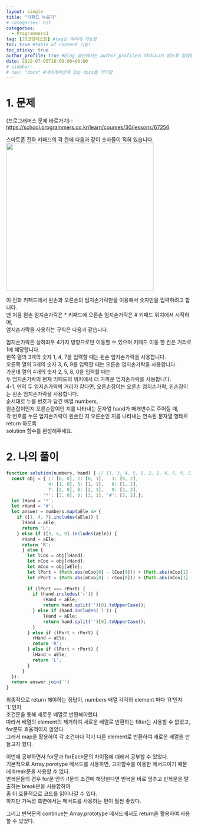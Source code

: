 ```yaml
---
layout: single
title: "키패드 누르기"
# categories: Git
categories:
  - Programmers1
tag: [JS코딩테스트] #tag는 여러개 가능함
toc: true #table of content 기능!
toc_sticky: true
author_profile: true #blog 글안에서는 author_profile이 따라다니지 않도록 설정함
date: 2022-07-05T16:00:00+09:00
# sidebar:
# nav: "docs" #네비게이션에 있는 docs를 의미함
---
```

# 1. 문제
(프로그래머스 문제 바로가기) : <https://school.programmers.co.kr/learn/courses/30/lessons/67256>  

스마트폰 전화 키패드의 각 칸에 다음과 같이 숫자들이 적혀 있습니다.  
<img src="https://user-images.githubusercontent.com/87808288/177269311-b84ea88f-2c72-4ab8-b734-b391fcae5e87.png" width="400">  

이 전화 키패드에서 왼손과 오른손의 엄지손가락만을 이용해서 숫자만을 입력하려고 합니다.  
맨 처음 왼손 엄지손가락은 * 키패드에 오른손 엄지손가락은 # 키패드 위치에서 시작하며,  
엄지손가락을 사용하는 규칙은 다음과 같습니다.  

엄지손가락은 상하좌우 4가지 방향으로만 이동할 수 있으며 키패드 이동 한 칸은 거리로 1에 해당합니다.  
왼쪽 열의 3개의 숫자 1, 4, 7을 입력할 때는 왼손 엄지손가락을 사용합니다.  
오른쪽 열의 3개의 숫자 3, 6, 9를 입력할 때는 오른손 엄지손가락을 사용합니다.  
가운데 열의 4개의 숫자 2, 5, 8, 0을 입력할 때는  
두 엄지손가락의 현재 키패드의 위치에서 더 가까운 엄지손가락을 사용합니다.  
4-1. 만약 두 엄지손가락의 거리가 같다면, 오른손잡이는 오른손 엄지손가락, 왼손잡이는 왼손 엄지손가락을 사용합니다.  
순서대로 누를 번호가 담긴 배열 numbers,  
왼손잡이인지 오른손잡이인 지를 나타내는 문자열 hand가 매개변수로 주어질 때,  
각 번호를 누른 엄지손가락이 왼손인 지 오른손인 지를 나타내는 연속된 문자열 형태로 return 하도록  
solution 함수를 완성해주세요.  

# 2. 나의 풀이
```js
function solution(numbers, hand) { // [1, 3, 4, 5, 8, 2, 1, 4, 5, 9, 5] "right" left
  const obj = { 1: [0, 0], 2: [0, 1],   3: [0, 2],
                4: [1, 0], 5: [1, 1],   6: [1, 2],
                7: [2, 0], 8: [2, 1],   9: [2, 2],
              '*': [3, 0], 0: [3, 1], '#': [3, 2],};
  let lHand = '*';
  let rHand = '#';
  let answer = numbers.map(aEle => {
    if ([1, 4, 7].includes(aEle)) {
      lHand = aEle;
      return 'L'; 
    } else if ([3, 6, 9].includes(aEle)) {
      rHand = aEle;
      return 'R';
      } else {
        let lCoo = obj[lHand];
        let rCoo = obj[rHand];
        let mCoo = obj[aEle];
        let lPort = (Math.abs(mCoo[0] - lCoo[0])) + (Math.abs(mCoo[1] - lCoo[1]));
        let rPort = (Math.abs(mCoo[0] - rCoo[0])) + (Math.abs(mCoo[1] - rCoo[1]));
        
        if (lPort === rPort) {
          if (hand.includes('r')) {
              rHand = aEle;
              return hand.split('')[0].toUpperCase();      
          } else if (hand.includes('l')) {
              lHand = aEle;
              return hand.split('')[0].toUpperCase();      
          }
        } else if (lPort > rPort) {
          rHand = aEle;
          return 'R';   
        } else if (lPort < rPort) {
          lHand = aEle;
          return 'L';   
        }
      }
  });
  return answer.join('')
}
```

최종적으로 return 해야하는 정답이, numbers 배열 각각의 element 마다 'R'인지 'L'인지  
조건문을 통해 새로운 배열로 반환해야했다.  
따라서 배열의 element의 제거하여 새로운 배열로 반환하는 filter는 사용할 수 없었고,  
for문도 효율적이지 않았다.  
그래서 map을 활용하여 각 조건마다 각기 다른 element로 반환하여 새로운 배열을 만들고자 했다.  

이번에 공부하면서 for문과 forEach문의 차이점에 대해서 공부할 수 있었다.  
기본적으로 Array.porotype 메서드를 사용하면, 고차함수를 이용한 메서드이기 때문에 break문을 사용할 수 없다.  
반복문들의 경우 for문 안의 if문의 조건에 해당한다면 반복을 바로 멈추고 반복문을 탈출하는 break문을 사용함하여  
좀 더 효율적으로 코드를 읽어나갈 수 있다.  
하지만 가독성 측면에서는 메서드를 사용하는 편이 훨씬 좋았다.  

그리고 반복문의 continue는 Array.prototype 메서드에서도 return을 활용하여 사용할 수 있었다.  


<!-- <span style="color:royalblue"> -->

<!-- 메소드 위에 변수 선언, 메소드 안에 메소드, 메소드 끝나고 리턴 -->

<!-- ### 2. Link 넣기

```

유형 1: (설명어를 입력) : [gunhee's coding blog](https://gunhee-jeong.github.io/)
유형 2: (URL 자동연결) : <https://gunhee-jeong.github.io/>
유형 3: (동일 파일 내 '문단으로 이동') : [1. Header로 이동](###-1-header)

```

유형 1: (설명어를 입력) : [gunhee's coding blog](https://gunhee-jeong.github.io/)
유형 2: (URL 자동연결) : <https://gunhee-jeong.github.io/>
유형 3: (동일 파일 내 '문단으로 이동') : [1. Header로 이동](#1-header)
유형 3의 방법

1. 특수문자를 제거
2. 스페이스는 -로 바꾸고
3. 대문자는 소문자로!
   그래서 ### 1. Header -> #1-header

## Link: [google][https://www.google.com/]

### 3. 수평선

```

---

```

---

### 4. 라인 바꾸기

```

스페이스바를 2번 눌러주면 다음칸으로
이동할 수 있어요!

```

---

스페이스바를 2번 눌러주면
다음칸으로 이동할 수 있어요!

### 5. list 만들기

```

1. 1번
2. 2번
3. 3번

- 순서없는 list
  - 순서없는 list
    - 순서없는 list

```

1. 1번
2. 2번
3. 3번

- 순서없는 list
  - 순서없는 list
    - 순서없는 list

---

### 6. font 관련

```

**진하게** -> 볼드
_기울여서_ -> 이탤릭체
~~취소선~~ -> 취소선

<ul>밑줄넣기</ul> -> 밑줄
<span style="color:red">빨간 글씨</span> -> 글자색
이것이 `인라인` 입니다 -> 인라인 코드
```

**진하게** -> 볼드
_기울여서_ -> 이탤릭체
~~취소선~~ -> 취소선
<u>밑줄넣기</u> -> 밑줄
<span style="color:red">빨간 글씨</span>
이것이 `인라인` 입니다 -> 인라인 코드

---

### 7. 인용구문

```
> coding
>
> > JavaScript
> >
> > > 내가 프짱!
```

> coding
>
> > JavaScript
> >
> > > 내가 프짱!

---

### 8. 이미지 삽입

```
유형1: ('사이즈를 조절' -> HTML 태그 사용) : <img src="https://gunhee-jeong.github.io/assets/images/blogLogo.png" width="300" height="200">
유형2: (이미지 삽입 후 -> 링크 걸기)
[![이미지](https://gunhee-jeong.github.io/assets/images/blogLogo/blogLogo.png)](https://gunhee-jeong.github.io/)
```

유형1: ('사이즈를 조절' -> HTML 태그 사용) : <img src="https://gunhee-jeong.github.io/assets/images/blogLogo.png" width="300" height="200">
유형2: (이미지 삽입 후 -> 링크 걸기)
[![이미지](https://gunhee-jeong.github.io/assets/images/blogLogo.png)](https://gunhee-jeong.github.io/)

### 9. 표 만들기

```
||국어|영어|
| :--- | ---: | :--: |
|건희 | 100점 | 100점
|철수 | 100점 | 100점
```

|      |  국어 | 영어  |
| :--- | ----: | :---: |
| 건희 | 100점 | 100점 |
| 철수 | 100점 | 100점 |

> - header를 넣고 싶은 경우 ---을 사용하고 :을 이용하여 정렬에 사용함!

### 10. 토글 만들기

```
<details>
<summary>여기를 누르세요</summary>
<div markdown="1">
숨겨진 내용
</div>
</details>
```

<details>
<summary>여기를 누르세요</summary>
<div markdown="1">
숨겨진 내용
</div>
</details> -->

